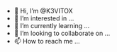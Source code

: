 - 👋 Hi, I’m @K3VITOX
- 👀 I’m interested in ...
- 🌱 I’m currently learning ...
- 💞️ I’m looking to collaborate on ...
- 📫 How to reach me ...

<!---
K3VITOX/K3VITOX is a ✨ special ✨ repository because its `README.md` (this file) appears on your GitHub profile.
You can click the Preview link to take a look at your changes.
--->
